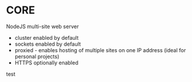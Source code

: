 # CORE
NodeJS multi-site web server
- cluster enabled by default
- sockets enabled by default
- proxied - enables hosting of multiple sites on one IP address (ideal for personal projects)
- HTTPS optionally enabled

test